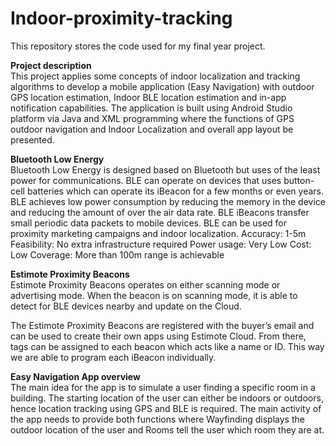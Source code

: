 # Indoor-proximity-tracking
This repository stores the code used for my final year project. 

**Project description**  
This project applies some concepts of indoor localization and tracking algorithms to 
develop a mobile application (Easy Navigation) with outdoor GPS location estimation, 
Indoor BLE location estimation and in-app notification capabilities. The application 
is built using Android Studio platform via Java and XML programming where the functions 
of GPS outdoor navigation and Indoor Localization and overall app layout be presented. 

**Bluetooth Low Energy**  
Bluetooth Low Energy is designed based on Bluetooth but uses of the least power for 
communications. BLE can operate on devices that uses button-cell batteries which can 
operate its iBeacon for a few months or even years. BLE achieves low power consumption 
by reducing the memory in the device and reducing the amount of over the air data rate. 
BLE iBeacons transfer small periodic data packets to mobile devices. 
BLE can be used for proximity marketing campaigns and indoor localization.
Accuracy: 1-5m
Feasibility: No extra infrastructure required
Power usage: Very Low
Cost: Low
Coverage: More than 100m range is achievable

**Estimote Proximity Beacons**  
Estimote Proximity Beacons operates on either scanning mode or advertising mode. 
When the beacon is on scanning mode, it is able to detect for BLE devices nearby 
and update on the Cloud.

The Estimote Proximity Beacons are registered with the buyer’s email and can be
used to create their own apps using Estimote Cloud. From there, tags can be assigned 
to each beacon which acts like a name or ID. This way we are able to program each 
iBeacon individually.

**Easy Navigation App overview**  
The main idea for the app is to simulate a user finding a specific room in a building. 
The starting location of the user can either be indoors or outdoors, hence location 
tracking using GPS and BLE is required. The main activity of the app needs to provide 
both functions where Wayfinding displays the outdoor location of the user and Rooms 
tell the user which room they are at.
